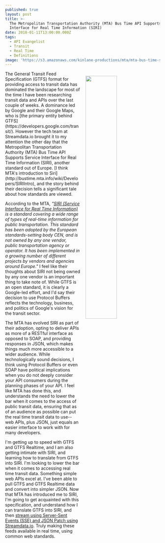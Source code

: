 ```yaml
---
published: true
layout: post
title: >-
  The Metropolitan Transportation Authority (MTA) Bus Time API Supports Service
  Interface for Real Time Information (SIRI)
date: 2018-01-11T13:00:00.000Z
tags:
  - API Evangelist
  - Transit
  - Real Time
  - Definitions
image: 'https://s3.amazonaws.com/kinlane-productions/mta/mta-bus-time-siri.png'
---
```

<p><a href="http://bustime.mta.info/wiki/Developers/SIRIIntro"><img src="https://s3.amazonaws.com/kinlane-productions/mta/mta-bus-time-siri.png" align="right" width="45%" style="padding: 15px;" /></a></p>The General Transit Feed Specification (GTFS) format for providing access to transit data has dominated the landscape for most of the time I have been researching transit data and APIs over the last couple of weeks. A dominance led by Google and their Google Maps, who is [the primary entity behind GTFS](https://developers.google.com/transit/). However the tech team at Streamdata.io brought it to my attention the other day that the Metropolitan Transportation Authority (MTA) Bus Time API Supports Service Interface for Real Time Information (SIRI), another standard out of Europe. [I think MTA's introduction to Siri](http://bustime.mta.info/wiki/Developers/SIRIIntro), and the story behind their decision tells a significant tale about how standards are viewed.

According to the MTA, _"[SIRI (Service Interface for Real Time Information)](http://user47094.vs.easily.co.uk/siri/overview.htm) is a standard covering a wide range of types of real-time information for public transportation.  This standard has been adopted by the European standards-setting body CEN, and is not owned by any one vendor, public transportation agency or operator.  It has been implemented in a growing number of different projects by vendors and agencies around Europe."_ I feel like their thoughts about SIRI not being owned by any one vendor is an important thing to take note of. While GTFS is an open standard, it is clearly a Google-led effort, and I'd say their decision to use Protocol Buffers reflects the technology, business, and politics of Google's vision for the transit sector.

The MTA has evolved SIRI as part of their adoption, opting to deliver APIs as more of a RESTful interface as opposed to SOAP, and providing responses in JSON, which makes things much more accessible to a wider audience. While technologically sound decisions, I think using Protocol Buffers or even SOAP have political implications when you do not deeply consider your API consumers during the planning phases of your API. I feel like MTA has done this, and understands the need to lower the bar when it comes to the access of public transit data, ensuring that as of an audience as possible can put the real time transit data to use--web APIs, plus JSON, just equals an easier interface to work with for many developers.

I'm getting up to speed with GTFS and GTFS Realtime, and I am also getting intimate with SIRI, and learning how to translate from GTFS into SIRI. I'm looking to lower the bar when it comes to accessing real time transit data. Something simple web APIs excel at. I've been able to pull GTFS and GTFS Realtime data and convert into simpler JSON. Now that MTA has introduced me to SIRI, I'm going to get acquainted with this specification, and understand how I can translate GTFS into SIRI, and then [stream using Server-Sent Events (SSE) and JSON Patch using Streamdata.io](http://apis.how/streamdata). Truly making these feeds available in real time, using common web standards.
